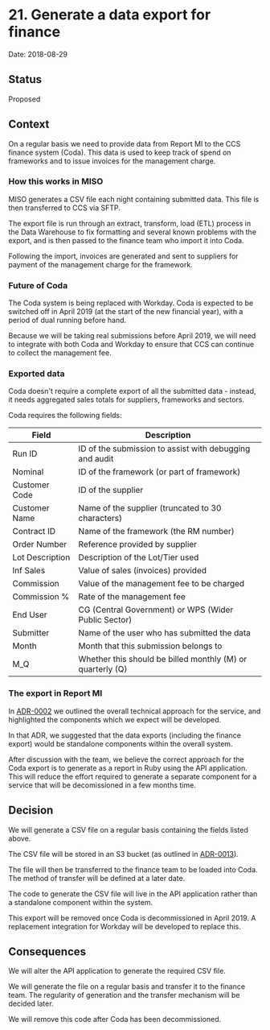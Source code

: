 # 21. Generate a data export for finance

Date: 2018-08-29

## Status

Proposed

## Context

On a regular basis we need to provide data from Report MI to the CCS finance
system (Coda). This data is used to keep track of spend on frameworks and to
issue invoices for the management charge.

### How this works in MISO

MISO generates a CSV file each night containing submitted data. This file is
then transferred to CCS via SFTP.

The export file is run through an extract, transform, load (ETL) process in the
Data Warehouse to fix formatting and several known problems with the export, and
is then passed to the finance team who import it into Coda.

Following the import, invoices are generated and sent to suppliers for payment
of the management charge for the framework.

### Future of Coda

The Coda system is being replaced with Workday. Coda is expected to be switched
off in April 2019 (at the start of the new financial year), with a period of
dual running before hand.

Because we will be taking real submissions before April 2019, we will need to
integrate with both Coda and Workday to ensure that CCS can continue to collect
the management fee.

### Exported data

Coda doesn't require a complete export of all the submitted data - instead, it
needs aggregated sales totals for suppliers, frameworks and sectors.

Coda requires the following fields:

Field | Description |
----------|----------
Run ID | ID of the submission to assist with debugging and audit
Nominal | ID of the framework (or part of framework)
Customer Code | ID of the supplier
Customer Name | Name of the supplier (truncated to 30 characters)
Contract ID | Name of the framework (the RM number)
Order Number | Reference provided by supplier
Lot Description | Description of the Lot/Tier used
Inf Sales | Value of sales (invoices) provided
Commission | Value of the management fee to be charged
Commission % | Rate of the management fee
End User | CG (Central Government) or WPS (Wider Public Sector)
Submitter | Name of the user who has submitted the data
Month | Month that this submission belongs to
M_Q | Whether this should be billed monthly (M) or quarterly (Q)

### The export in Report MI

In [ADR-0002][adr-0002] we outlined the overall technical approach for the
service, and highlighted the components which we expect will be developed.

In that ADR, we suggested that the data exports (including the finance export)
would be standalone components within the overall system.

After discussion with the team, we believe the correct approach for the Coda
export is to generate as a report in Ruby using the API application. This will
reduce the effort required to generate a separate component for a service that
will be decomissioned in a few months time.

## Decision

We will generate a CSV file on a regular basis containing the fields listed
above.

The CSV file will be stored in an S3 bucket (as outlined in
[ADR-0013][adr-0013]).

The file will then be transferred to the finance team to be loaded into Coda.
The method of transfer will be defined at a later date.

The code to generate the CSV file will live in the API application rather than
a standalone component within the system.

This export will be removed once Coda is decommissioned in April 2019. A
replacement integration for Workday will be developed to replace this.

## Consequences

We will alter the API application to generate the required CSV file.

We will generate the file on a regular basis and transfer it to the finance
team. The regularity of generation and the transfer mechanism will be decided
later.

We will remove this code after Coda has been decommissioned.

[adr-0002]: 0002-overall-technical-approach.md
[adr-0013]: 0013-use-s3-for-storing-files.md
